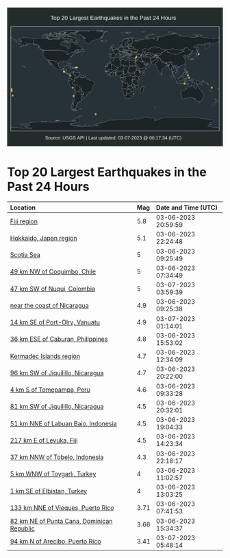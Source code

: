 ![Map](./map.png)

# Top 20 Largest Earthquakes in the Past 24 Hours

| Location | Mag | Date and Time (UTC) |
|:---|:---|:---|
| [Fiji region](https://earthquake.usgs.gov/earthquakes/eventpage/us7000jhqt) | 5.8 | 03-06-2023 20:59:59 |
| [Hokkaido, Japan region](https://earthquake.usgs.gov/earthquakes/eventpage/us7000jhrf) | 5.1 | 03-06-2023 22:24:48 |
| [Scotia Sea](https://earthquake.usgs.gov/earthquakes/eventpage/us7000jhln) | 5 | 03-06-2023 09:25:49 |
| [49 km NW of Coquimbo, Chile](https://earthquake.usgs.gov/earthquakes/eventpage/us7000jhkz) | 5 | 03-06-2023 07:34:49 |
| [47 km SW of Nuquí, Colombia](https://earthquake.usgs.gov/earthquakes/eventpage/us7000jhss) | 5 | 03-07-2023 03:59:39 |
| [near the coast of Nicaragua](https://earthquake.usgs.gov/earthquakes/eventpage/us7000jhlk) | 4.9 | 03-06-2023 09:25:38 |
| [14 km SE of Port-Olry, Vanuatu](https://earthquake.usgs.gov/earthquakes/eventpage/us7000jhsd) | 4.9 | 03-07-2023 01:14:01 |
| [36 km ESE of Caburan, Philippines](https://earthquake.usgs.gov/earthquakes/eventpage/us7000jhn7) | 4.8 | 03-06-2023 15:53:02 |
| [Kermadec Islands region](https://earthquake.usgs.gov/earthquakes/eventpage/us7000jhmd) | 4.7 | 03-06-2023 12:34:09 |
| [96 km SW of Jiquilillo, Nicaragua](https://earthquake.usgs.gov/earthquakes/eventpage/us7000jhqd) | 4.7 | 03-06-2023 20:22:00 |
| [4 km S of Tomepampa, Peru](https://earthquake.usgs.gov/earthquakes/eventpage/us7000jhlm) | 4.6 | 03-06-2023 09:33:28 |
| [81 km SW of Jiquilillo, Nicaragua](https://earthquake.usgs.gov/earthquakes/eventpage/us7000jhqh) | 4.5 | 03-06-2023 20:32:01 |
| [51 km NNE of Labuan Bajo, Indonesia](https://earthquake.usgs.gov/earthquakes/eventpage/us7000jhq1) | 4.5 | 03-06-2023 19:04:33 |
| [217 km E of Levuka, Fiji](https://earthquake.usgs.gov/earthquakes/eventpage/us7000jhn1) | 4.5 | 03-06-2023 14:23:34 |
| [37 km NNW of Tobelo, Indonesia](https://earthquake.usgs.gov/earthquakes/eventpage/us7000jhre) | 4.3 | 03-06-2023 22:18:17 |
| [5 km WNW of Toygarlı, Turkey](https://earthquake.usgs.gov/earthquakes/eventpage/us7000jhlx) | 4 | 03-06-2023 11:02:57 |
| [1 km SE of Elbistan, Turkey](https://earthquake.usgs.gov/earthquakes/eventpage/us7000jhmg) | 4 | 03-06-2023 13:03:25 |
| [133 km NNE of Vieques, Puerto Rico](https://earthquake.usgs.gov/earthquakes/eventpage/pr2023065001) | 3.71 | 03-06-2023 07:41:53 |
| [82 km NE of Punta Cana, Dominican Republic](https://earthquake.usgs.gov/earthquakes/eventpage/pr2023065002) | 3.66 | 03-06-2023 15:34:37 |
| [94 km N of Arecibo, Puerto Rico](https://earthquake.usgs.gov/earthquakes/eventpage/pr71398648) | 3.41 | 03-07-2023 05:48:14 |
